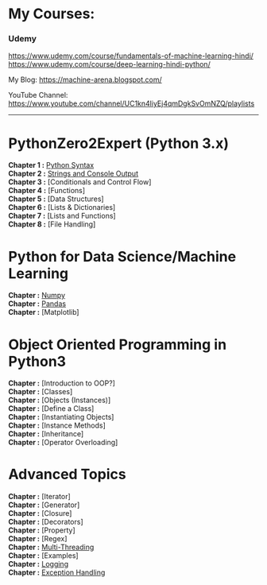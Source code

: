 # My Courses:
### Udemy
 
https://www.udemy.com/course/fundamentals-of-machine-learning-hindi/  
https://www.udemy.com/course/deep-learning-hindi-python/   

My Blog: https://machine-arena.blogspot.com/  

YouTube Channel: https://www.youtube.com/channel/UC1kn4liyEj4qmDgkSvOmNZQ/playlists



<hr>


# PythonZero2Expert (Python 3.x)
**Chapter 1 :** [Python Syntax](https://github.com/bansalrishi/PythonZero2Expert/blob/master/01.%20Python%20Syntax.ipynb)   
**Chapter 2 :** [Strings and Console Output](https://github.com/bansalrishi/PythonZero2Expert/blob/master/02.Strings%20and%20Console%20Output.ipynb)    
**Chapter 3 :** [Conditionals and Control Flow]    
**Chapter 4 :** [Functions]    
**Chapter 5 :** [Data Structures]    
**Chapter 6 :** [Lists & Dictionaries]    
**Chapter 7 :** [Lists and Functions]    
**Chapter 8 :** [File Handling]    

# Python for Data Science/Machine Learning  
**Chapter  :** [Numpy](https://github.com/bansalrishi/PythonZero2Expert/blob/master/DS_numpy.ipynb)  
**Chapter  :** [Pandas](https://github.com/bansalrishi/PythonZero2Expert/blob/master/DS_pandas.ipynb)  
**Chapter  :** [Matplotlib]  


# Object Oriented Programming in Python3  
**Chapter  :** [Introduction to OOP?]  
**Chapter  :** [Classes]   
**Chapter  :** [Objects (Instances)]  
**Chapter  :** [Define a Class]   
**Chapter  :** [Instantiating Objects]  
**Chapter  :** [Instance Methods]  
**Chapter  :** [Inheritance]  
**Chapter  :** [Operator Overloading]  

# Advanced Topics  
**Chapter  :** [Iterator]  
**Chapter  :** [Generator]  
**Chapter  :** [Closure]  
**Chapter  :** [Decorators]     
**Chapter  :** [Property]  
**Chapter  :** [Regex]  
**Chapter  :** [Multi-Threading](https://github.com/bansalrishi/PythonZero2Expert/blob/master/AT_Multi-Threading.ipynb)     
**Chapter  :** [Examples]  
**Chapter  :** [Logging](https://github.com/bansalrishi/PythonZero2Expert/blob/master/AT_Logging.ipynb)    
**Chapter  :** [Exception Handling](https://github.com/bansalrishi/PythonZero2Expert/blob/master/AT_Exception_Handling.ipynb)    
